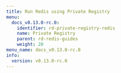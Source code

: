 ```yaml
---
title: Run Redis using Private Registry
menu:
  docs_v0.13.0-rc.0:
    identifier: rd-private-registry-redis
    name: Private Registry
    parent: rd-redis-guides
    weight: 20
menu_name: docs_v0.13.0-rc.0
info:
  version: v0.13.0-rc.0
---
```


